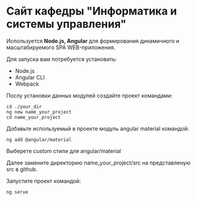 # Сайт кафедры "Информатика и системы управления"

Используется **Node.js, Angular** для формирования динамичного и масштабируемого SPA WEB-приложения.

Для запуска вам потребуется установить:
 - Node.js
 - Angular CLI
 - Webpack

Послу установки данных модулей создайте проект командами:
```
cd ./your_dir
ng new name_your_project
cd name_your_project
```
Добавьте используемый в проекте модуль angular material командой:
```
ng add @angular/material
```
Выберете custom стили для angular/material

Далее замените директорию name_your_project/src на представленую src в github.

Запустите проект командой:
```
ng serve
```
